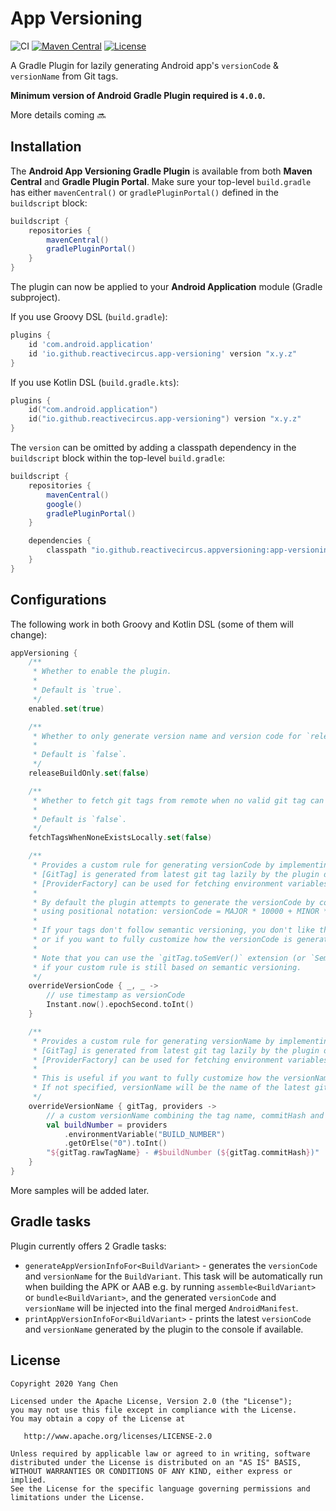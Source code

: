 # App Versioning

![CI](https://github.com/ReactiveCircus/app-versioning/workflows/CI/badge.svg)
[![Maven Central](https://maven-badges.herokuapp.com/maven-central/io.github.reactivecircus.appversioning/app-versioning-gradle-plugin/badge.svg)](https://search.maven.org/search?q=g:io.github.reactivecircus.appversioning)
[![License](https://img.shields.io/badge/License-Apache%202.0-blue.svg)](https://opensource.org/licenses/Apache-2.0)

A Gradle Plugin for lazily generating Android app's `versionCode` & `versionName` from Git tags.

**Minimum version of Android Gradle Plugin required is `4.0.0`.**

More details coming :soon:

## Installation

The **Android App Versioning Gradle Plugin** is available from both **Maven Central** and **Gradle Plugin Portal**. Make sure your top-level `build.gradle` has either `mavenCentral()` or `gradlePluginPortal()` defined in the `buildscript` block:

```groovy
buildscript {
    repositories {
        mavenCentral()
        gradlePluginPortal()
    }
}
```

The plugin can now be applied to your **Android Application** module (Gradle subproject).

If you use Groovy DSL (`build.gradle`):

```groovy
plugins {
    id 'com.android.application'
    id 'io.github.reactivecircus.app-versioning' version "x.y.z"
}
```

If you use Kotlin DSL (`build.gradle.kts`):

```kotlin
plugins {
    id("com.android.application")
    id("io.github.reactivecircus.app-versioning") version "x.y.z"
}
```

The `version` can be omitted by adding a classpath dependency in the `buildscript` block within the top-level `build.gradle`:

```groovy
buildscript {
    repositories {
        mavenCentral()
        google()
        gradlePluginPortal()
    }

    dependencies {
        classpath "io.github.reactivecircus.appversioning:app-versioning-gradle-plugin:x.y.z"
    }
}
```

## Configurations

The following work in both Groovy and Kotlin DSL (some of them will change):

```kotlin
appVersioning {
    /**
     * Whether to enable the plugin.
     *
     * Default is `true`.
     */
    enabled.set(true)

    /**
     * Whether to only generate version name and version code for `release` builds.
     *
     * Default is `false`.
     */
    releaseBuildOnly.set(false)

    /**
     * Whether to fetch git tags from remote when no valid git tag can be found locally.
     *
     * Default is `false`.
     */
    fetchTagsWhenNoneExistsLocally.set(false)

    /**
     * Provides a custom rule for generating versionCode by implementing a [GitTag], [ProviderFactory] -> Int lambda.
     * [GitTag] is generated from latest git tag lazily by the plugin during task execution.
     * [ProviderFactory] can be used for fetching environment variables, Gradle and system properties.
     *
     * By default the plugin attempts to generate the versionCode by converting a SemVer compliant tag to an integer
     * using positional notation: versionCode = MAJOR * 10000 + MINOR * 100 + PATCH
     *
     * If your tags don't follow semantic versioning, you don't like the default formula used to convert a SemVer tag to versionCode,
     * or if you want to fully customize how the versionCode is generated, you can implement this lambda to provide your own versionCode generation rule.
     *
     * Note that you can use the `gitTag.toSemVer()` extension (or `SemVer.fromGitTag(gitTag)` if you use groovy) to get a type-safe `SemVer` model
     * if your custom rule is still based on semantic versioning.
     */
    overrideVersionCode { _, _ ->
        // use timestamp as versionCode
        Instant.now().epochSecond.toInt()
    }

    /**
     * Provides a custom rule for generating versionName by implementing a [GitTag], [ProviderFactory] -> String lambda.
     * [GitTag] is generated from latest git tag lazily by the plugin during task execution.
     * [ProviderFactory] can be used for fetching environment variables, Gradle and system properties.
     *
     * This is useful if you want to fully customize how the versionName is generated.
     * If not specified, versionName will be the name of the latest git tag.
     */
    overrideVersionName { gitTag, providers ->
        // a custom versionName combining the tag name, commitHash and an environment variable
        val buildNumber = providers
            .environmentVariable("BUILD_NUMBER")
            .getOrElse("0").toInt()
        "${gitTag.rawTagName} - #$buildNumber (${gitTag.commitHash})"
    }
}
```

More samples will be added later.

## Gradle tasks

Plugin currently offers 2 Gradle tasks:

- `generateAppVersionInfoFor<BuildVariant>` - generates the `versionCode` and `versionName` for the `BuildVariant`. This task will be automatically run when building the APK or AAB e.g. by running `assemble<BuildVariant>` or `bundle<BuildVariant>`, and the generated `versionCode` and `versionName` will be injected into the final merged `AndroidManifest`.
- `printAppVersionInfoFor<BuildVariant>` - prints the latest `versionCode` and `versionName` generated by the plugin to the console if available.

## License

```
Copyright 2020 Yang Chen

Licensed under the Apache License, Version 2.0 (the "License");
you may not use this file except in compliance with the License.
You may obtain a copy of the License at

   http://www.apache.org/licenses/LICENSE-2.0

Unless required by applicable law or agreed to in writing, software
distributed under the License is distributed on an "AS IS" BASIS,
WITHOUT WARRANTIES OR CONDITIONS OF ANY KIND, either express or implied.
See the License for the specific language governing permissions and
limitations under the License.
```
